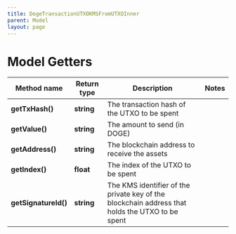 ```yaml
---
title: DogeTransactionUTXOKMSFromUTXOInner
parent: Model
layout: page
---
```


# Model Getters

Method name | Return type | Description | Notes
------------ | ------------- | ------------- | -------------
**getTxHash()** | **string** | The transaction hash of the UTXO to be spent |
**getValue()** | **string** | The amount to send (in DOGE) |
**getAddress()** | **string** | The blockchain address to receive the assets |
**getIndex()** | **float** | The index of the UTXO to be spent |
**getSignatureId()** | **string** | The KMS identifier of the private key of the blockchain address that holds the UTXO to be spent |

